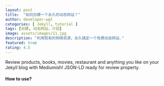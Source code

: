 ```yaml
---
layout: post
title:  "如何白嫖一个永久的动态网站？"
author: developer-wgl
categories: [ Jekyll, tutorial ]
tags: [白嫖, 动态网站，介绍]
image: assets/images/11.jpg
description: "利用现有的网络资源，永久搞定一个免费动态网站."
featured: true
rating: 4.5
---
```


Review products, books, movies, restaurant and anything you like on your Jekyll blog with Mediumish! JSON-LD ready for review property.

#### How to use?